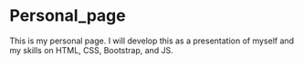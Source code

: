 # Personal_page
This is my personal page. I will develop this as a presentation of myself and my skills on HTML, CSS, Bootstrap, and JS.
